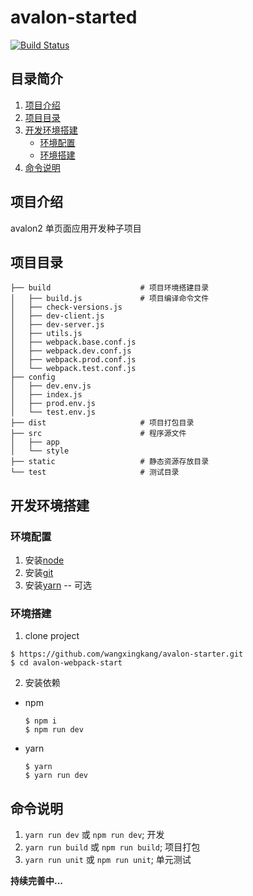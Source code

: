 # avalon-started

[![Build Status](https://travis-ci.org/wangxingkang/avalon-starter.svg?branch=master)](https://travis-ci.org/wangxingkang/avalon-starter)

## 目录简介
1. [项目介绍](#项目介绍)
2. [项目目录](#项目目录)
3. [开发环境搭建](#开发环境搭建)
    * [环境配置](#环境配置)
    * [环境搭建](#环境搭建)
4. [命令说明](#命令说明)
 
## 项目介绍

avalon2 单页面应用开发种子项目

## 项目目录

```
├── build                    # 项目环境搭建目录
│   ├── build.js             # 项目编译命令文件
│   ├── check-versions.js
│   ├── dev-client.js
│   ├── dev-server.js
│   ├── utils.js
│   ├── webpack.base.conf.js
│   ├── webpack.dev.conf.js
│   ├── webpack.prod.conf.js
│   └── webpack.test.conf.js
├── config                   
│   ├── dev.env.js
│   ├── index.js 
│   ├── prod.env.js
│   └── test.env.js       
├── dist                     # 项目打包目录        
├── src                      # 程序源文件
│   ├── app                
│   └── style              
├── static                   # 静态资源存放目录  
└── test                     # 测试目录
```


## 开发环境搭建

### 环境配置

1. 安装[node](https://nodejs.org/en/)
2. 安装[git](https://git-scm.com/)
3. 安装[yarn](https://yarnpkg.com/zh-Hans/) -- 可选

### 环境搭建

1. clone project
```
$ https://github.com/wangxingkang/avalon-starter.git
$ cd avalon-webpack-start
```

2. 安装依赖

* npm

  ```
  $ npm i
  $ npm run dev
  
  ```
  
* yarn 

  ```
  $ yarn
  $ yarn run dev
  
  ```

## 命令说明

1. `yarn run dev` 或 `npm run dev`; 开发
2. `yarn run build` 或 `npm run build`; 项目打包
3. `yarn run unit` 或 `npm run unit`; 单元测试


**持续完善中...**
